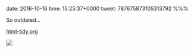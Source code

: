 date: 2016-10-16
time: 15:25:37+0000
tweet: 787675873105313792
%%%

So outdated…

[html-tidy.org](http://www.html-tidy.org)

![](Cu5jBdIXEAAaLAP.jpg)
